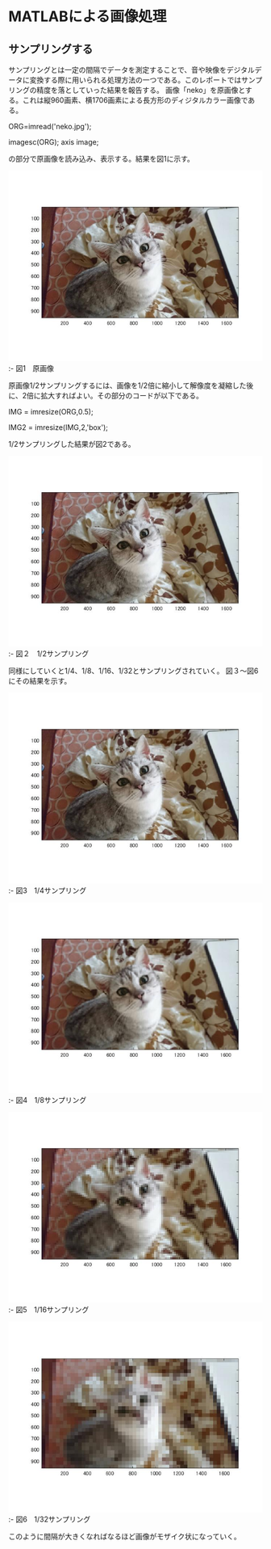 # MATLABによる画像処理
## サンプリングする
サンプリングとは一定の間隔でデータを測定することで、音や映像をデジタルデータに変換する際に用いられる処理方法の一つである。このレポートではサンプリングの精度を落としていった結果を報告する。
画像「neko」を原画像とする。これは縦960画素、横1706画素による長方形のディジタルカラー画像である。

ORG=imread('neko.jpg');

imagesc(ORG); axis image;

の部分で原画像を読み込み、表示する。結果を図1に示す。

![原画像](https://github.com/Takusakai/Computer-literacy/blob/master/neko1.jpg)
:-
図1　原画像

原画像1/2サンプリングするには、画像を1/2倍に縮小して解像度を凝縮した後に、2倍に拡大すればよい。その部分のコードが以下である。

IMG = imresize(ORG,0.5);

IMG2 = imresize(IMG,2,'box');

1/2サンプリングした結果が図2である。

![neko2](https://github.com/Takusakai/Computer-literacy/blob/master/neko2..jpg)
:-
図２　1/2サンプリング

同様にしていくと1/4、1/8、1/16、1/32とサンプリングされていく。
図３～図6にその結果を示す。

![neko3](https://github.com/Takusakai/Computer-literacy/blob/master/neko3.jpg)
:-
図3　1/4サンプリング

![neko4](https://github.com/Takusakai/Computer-literacy/blob/master/neko4.jpg)
:-
図4　1/8サンプリング

![neko5](https://github.com/Takusakai/Computer-literacy/blob/master/neko5.jpg)
:-
図5　1/16サンプリング

![neko6](https://github.com/Takusakai/Computer-literacy/blob/master/neko6.jpg)
:-
図6　1/32サンプリング

このように間隔が大きくなればなるほど画像がモザイク状になっていく。

